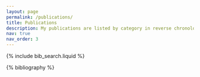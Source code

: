 ```yaml
---
layout: page
permalink: /publications/
title: Publications
description: My publications are listed by category in reverse chronological order. You can also find them on <a href=https://inspirehep.net/authors/2656456>iNSPIRE</a>. 
nav: true
nav_order: 3
---
```


<!-- _pages/publications.md -->

<!-- Bibsearch Feature -->

{% include bib_search.liquid %}

<div class="publications">

{% bibliography %}

</div>
